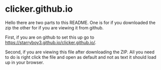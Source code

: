 # clicker.github.io
Hello there are two parts to this README. One is for if you downloaded the zip the other for if you are viewing it from github.



First, if you are on github to set this up go to https://starryboy3.github.io/clicker.github.io/.


Second, if you are viewing this file after downloading the ZIP. All you need to do is right click the file and open as default and not as text it should load up in your browser.
 